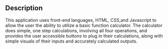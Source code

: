 <h2>Description</h2>
<p>This application uses front-end languages, HTML, CSS,and Javascript to allow the user the ability to utilize a basic function calculator. The calculator does simple, one step calculations, involving all four operations, and provides the user accessible buttons to plug in their calculations, along with simple visuals of their inputs and accurately calculated outputs. </p>
